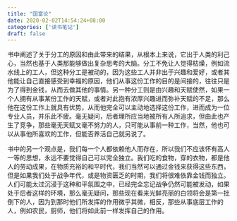 ```yaml
---
title: "国富论"
date: 2020-02-02T14:54:24+08:00
categories: ['读书笔记']
draft: false
---
```


书中阐述了关于分工的原因和由此带来的结果，从根本上来说，它出于人类的利己心，当然也基于人类那能够做出复杂思考的大脑。分工不免让人觉得枯燥，例如流水线上的工人，但这种分工是被动的，因为这些工人并非出于兴趣和爱好，或者其他能让自己直接感受到幸福的原因，他们从事这份工作的目的是间接的，往往只是为了得到金钱，从而去做其他的事情。另一种分工则是由兴趣和天赋使然，如果一个人拥有从事某份工作的天赋，或者对此抱有浓厚兴趣进而弥补天赋的不足，那么他在这份工作上就具有优势，从而他完全可以主动地选择这份工作，进而成为一位专业人员，并乐此不疲。毫无疑问，后者理所应当地被所有人所追求，但由此也产生了竞争，那些毫无天赋又毫不努力的人，只可能从事前一种工作，当然，他也可以从事他所喜欢的工作，但能否养活自己就另说了。

书中的另一个观点是，我们每一个人都依赖他人而存在，所以我们不应该怀有高人一等的思想，永远不要觉得自己可以完全独立。我们吃的食物，穿的衣物，都是他人的劳动成果，在物质充裕的和平时代，我们当然可以通过金钱来获得这些东西，但是如果我们处于战争年代，或是物资匮乏的时期，我们将很难依靠金钱而独立。人们可能太过沉浸于这种和平氛围之中，已经完全忘记战争仍然可能被发动，如果处于后者这样的环境，那么毫无疑问，那些现在看来光鲜亮丽的白领将会是第一批倒下的人，因为到那时他们所发挥的作用微乎其微，相反，那些从事底层工作的人，例如农民，厨师，他们将如此前一样发挥自己的作用。
